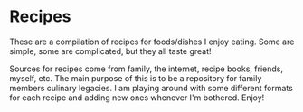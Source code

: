 # Recipes

These are a compilation of recipes for foods/dishes I enjoy eating. Some are simple, some are complicated, but they all taste great! 

Sources for recipes come from family, the internet, recipe books, friends, myself, etc. The main purpose of this is to be a repository for family members culinary legacies. I am playing around with some different formats for each recipe and adding new ones whenever I'm bothered. Enjoy!
